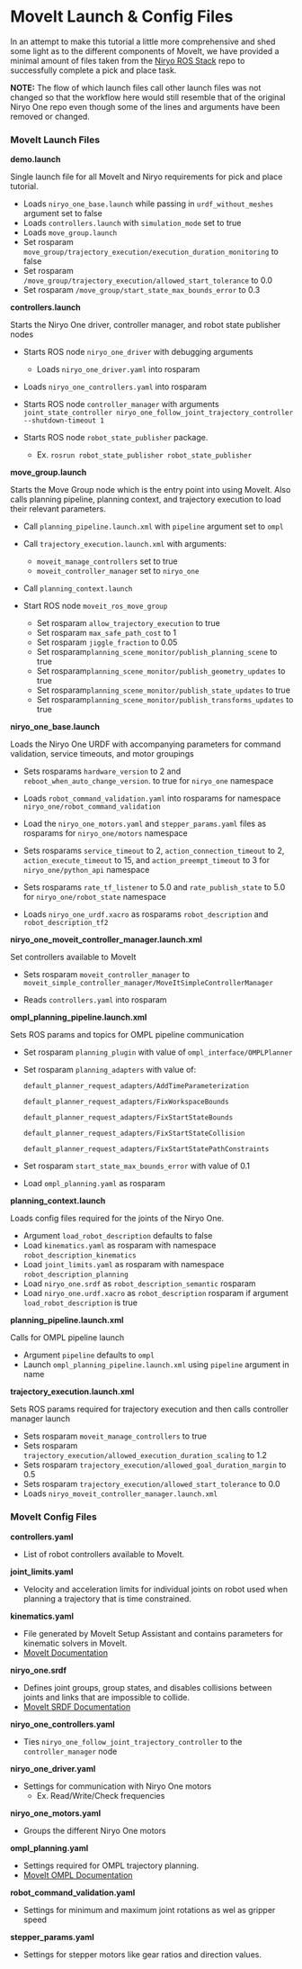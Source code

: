 # MoveIt Launch & Config Files

 In an attempt to make this tutorial a little more comprehensive and shed some light as to the different components of MoveIt, we have provided a minimal amount of files taken from the [Niryo ROS Stack](https://github.com/NiryoRobotics/niryo_one_ros) repo to successfully complete a pick and place task.

**NOTE:** The flow of which launch files call other launch files was not changed so that the workflow here would still resemble that of the original Niryo One repo even though some of the lines and arguments have been removed or changed.

### MoveIt Launch Files

**demo.launch**

Single launch file for all MoveIt and Niryo requirements for pick and place tutorial.

- Loads `niryo_one_base.launch` while passing in `urdf_without_meshes` argument set to false
- Loads `controllers.launch` with `simulation_mode` set to true
- Loads `move_group.launch`
- Set rosparam `move_group/trajectory_execution/execution_duration_monitoring` to false
- Set rosparam `/move_group/trajectory_execution/allowed_start_tolerance` to 0.0
- Set rosparam `/move_group/start_state_max_bounds_error` to 0.3

**controllers.launch**

Starts the Niryo One driver, controller manager, and robot state publisher nodes

- Starts ROS node `niryo_one_driver` with debugging arguments
	- Loads `niryo_one_driver.yaml` into rosparam
- Loads `niryo_one_controllers.yaml` into rosparam
- Starts ROS node `controller_manager` with arguments `joint_state_controller niryo_one_follow_joint_trajectory_controller
        --shutdown-timeout 1`

- Starts ROS node `robot_state_publisher` package. 
	- Ex. `rosrun robot_state_publisher robot_state_publisher`

**move_group.launch**

Starts the Move Group node which is the entry point into using MoveIt. Also calls planning pipeline, planning context, and trajectory execution to load their relevant parameters.

- Call `planning_pipeline.launch.xml` with `pipeline` argument set to `ompl`

- Call `trajectory_execution.launch.xml` with arguments:
  - `moveit_manage_controllers` set to true
  - `moveit_controller_manager` set to `niryo_one`

- Call `planning_context.launch`
- Start ROS node `moveit_ros_move_group` 
  - Set rosparam `allow_trajectory_execution` to true
  - Set rosparam `max_safe_path_cost` to 1
  - Set rosparam `jiggle_fraction` to 0.05
  - Set rosparam`planning_scene_monitor/publish_planning_scene` to true
  - Set rosparam`planning_scene_monitor/publish_geometry_updates` to true
  - Set rosparam`planning_scene_monitor/publish_state_updates` to true
  - Set rosparam`planning_scene_monitor/publish_transforms_updates` to true

**niryo_one_base.launch**

Loads the Niryo One URDF with accompanying parameters for command validation, service timeouts, and motor groupings

- Sets rosparams `hardware_version` to 2 and `reboot_when_auto_change_version`. to true for `niryo_one` namespace

- Loads `robot_command_validation.yaml` into rosparams for namespace `niryo_one/robot_command_validation`

- Load the `niryo_one_motors.yaml` and `stepper_params.yaml` files as rosparams for `niryo_one/motors` namespace

- Sets rosparams `service_timeout` to 2, `action_connection_timeout` to 2, `action_execute_timeout` to 15, and `action_preempt_timeout` to 3 for `niryo_one/python_api` namespace

- Sets rosparams `rate_tf_listener` to 5.0 and `rate_publish_state` to 5.0 for `niryo_one/robot_state` namespace
    
- Loads `niryo_one_urdf.xacro` as rosparams `robot_description` and `robot_description_tf2`

**niryo_one_moveit_controller_manager.launch.xml**

Set controllers available to MoveIt

- Sets rosparam `moveit_controller_manager` to `moveit_simple_controller_manager/MoveItSimpleControllerManager`

- Reads `controllers.yaml` into rosparam

**ompl_planning_pipeline.launch.xml**
  
Sets ROS params and topics for OMPL pipeline communication
  
- Set rosparam `planning_plugin` with value of `ompl_interface/OMPLPlanner`
- Set rosparam `planning_adapters` with value of:

	```
	default_planner_request_adapters/AddTimeParameterization
					       default_planner_request_adapters/FixWorkspaceBounds
					       default_planner_request_adapters/FixStartStateBounds
					       default_planner_request_adapters/FixStartStateCollision
					       default_planner_request_adapters/FixStartStatePathConstraints
	```
- Set rosparam `start_state_max_bounds_error` with value of 0.1

- Load `ompl_planning.yaml` as rosparam

**planning_context.launch**

Loads config files required for the joints of the Niryo One.

- Argument `load_robot_description` defaults to false
- Load `kinematics.yaml` as rosparam with namespace `robot_description_kinematics`
- Load `joint_limits.yaml` as rosparam with namespace `robot_description_planning`
- Load `niryo_one.srdf` as `robot_description_semantic` rosparam
- Load `niryo_one.urdf.xacro` as `robot_description` rosparam if argument `load_robot_description` is true

**planning_pipeline.launch.xml**

Calls for OMPL pipeline launch

- Argument `pipeline` defaults to `ompl`
- Launch `ompl_planning_pipeline.launch.xml` using `pipeline` argument in name

**trajectory_execution.launch.xml**

Sets ROS params required for trajectory execution and then calls controller manager launch

- Sets rosparam `moveit_manage_controllers` to true
- Sets rosparam `trajectory_execution/allowed_execution_duration_scaling` to 1.2
- Sets rosparam `trajectory_execution/allowed_goal_duration_margin` to 0.5
- Sets rosparam `trajectory_execution/allowed_start_tolerance` to 0.0
- Loads `niryo_moveit_controller_manager.launch.xml`


### MoveIt Config Files

**controllers.yaml**

- List of robot controllers available to MoveIt.

**joint_limits.yaml**

- Velocity and acceleration limits for individual joints on robot used when planning a trajectory that is time constrained.

**kinematics.yaml**

- File generated by MoveIt Setup Assistant and contains parameters for kinematic solvers in MoveIt.
- [MoveIt Documentation](https://ros-planning.github.io/moveit_tutorials/doc/kinematics_configuration/kinematics_configuration_tutorial.html)

**niryo_one.srdf**

- Defines joint groups, group states, and disables collisions between joints and links that are impossible to collide.
- [MoveIt SRDF Documentation](https://ros-planning.github.io/moveit_tutorials/doc/urdf_srdf/urdf_srdf_tutorial.html#srdf) 

**niryo_one_controllers.yaml**

- Ties `niryo_one_follow_joint_trajectory_controller` to the `controller_manager` node

**niryo_one_driver.yaml**

- Settings for communication with Niryo One motors
	- Ex. Read/Write/Check frequencies

**niryo_one_motors.yaml**

- Groups the different Niryo One motors

**ompl_planning.yaml**

- Settings required for OMPL trajectory planning.
- [MoveIt OMPL Documentation](https://ros-planning.github.io/moveit_tutorials/doc/ompl_interface/ompl_interface_tutorial.html#ompl-planner)

**robot_command_validation.yaml**

- Settings for minimum and maximum joint rotations as wel as gripper speed

**stepper_params.yaml**

- Settings for stepper motors like gear ratios and direction values.



